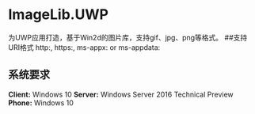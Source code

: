 # ImageLib.UWP
  为UWP应用打造，基于Win2d的图片库，支持gif、jpg、png等格式。
##支持URI格式
  http:, https:, ms-appx: or ms-appdata:
## 系统要求
  **Client:** Windows 10 
  **Server:** Windows Server 2016 Technical Preview
  **Phone:**  Windows 10 

